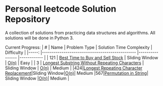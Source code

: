 # Personal leetcode Solution Repository

A collection of solutions from practicing data structures and algorithms. All solutions will be done in Python 3.

Current Progress:
| #   	| Name                                           	| Problem Type   	| Solution Time Complexity 	| Difficulty |
|-----:	|------------------------------------------------	|----------------	|------------	|
| 121 	| [Best Time to Buy and Sell Stock](https://leetcode.com/problems/best-time-to-buy-and-sell-stock/)                	| Sliding Window 	| [O(n)](https://github.com/joeyb908/leetcode/blob/main/Sliding%20Window/121.%20Best%20Time%20to%20Buy%20and%20Sell%20Stock)       	| Easy |
| 3   	| [Longest Substring Without Repeating Characters](https://leetcode.com/problems/longest-substring-without-repeating-characters/) 	| Sliding Window 	| [O(n)](https://github.com/joeyb908/leetcode/blob/main/Sliding%20Window/3.%20Longest%20Substring%20Without%20Repeating%20Characters.PY)       	| Medium |
|424|[Longest Repeating Character Replacement](https://leetcode.com/problems/longest-repeating-character-replacement/)|Sliding Window|[O(n)](https://github.com/joeyb908/leetcode/blob/main/Sliding%20Window/424.%20Longest%20Repeating%20Character%20Replacement.py)| Medium 
|567|[Permutation in String](https://leetcode.com/problems/permutation-in-string)| Sliding Window |[O(n)](https://github.com/joeyb908/leetcode/blob/main/Sliding%20Window/567.%20Permutation%20in%20String.py)| Medium |
